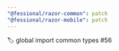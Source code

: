 ```yaml
---
"@fessional/razor-common": patch
"@fessional/razor-mobile": patch
---
```


🏷️ global import common types #56
